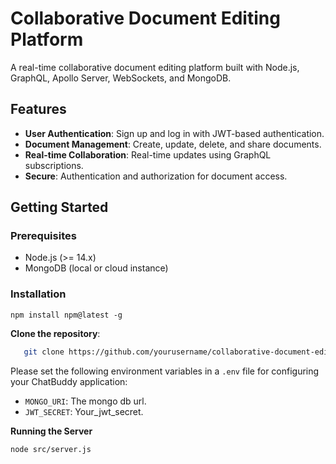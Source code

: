 # Collaborative Document Editing Platform

A real-time collaborative document editing platform built with Node.js, GraphQL, Apollo Server, WebSockets, and MongoDB.

## Features

- **User Authentication**: Sign up and log in with JWT-based authentication.
- **Document Management**: Create, update, delete, and share documents.
- **Real-time Collaboration**: Real-time updates using GraphQL subscriptions.
- **Secure**: Authentication and authorization for document access.

## Getting Started

### Prerequisites

- Node.js (>= 14.x)
- MongoDB (local or cloud instance)

### Installation

    
    npm install npm@latest -g


**Clone the repository**:

```sh
   git clone https://github.com/yourusername/collaborative-document-editing-platform.git
```


Please set the following environment variables in a `.env` file for configuring your ChatBuddy application:

-   `MONGO_URI`: The mongo db url.
-   `JWT_SECRET`: Your_jwt_secret.
  





**Running the Server**
```
node src/server.js  

```
